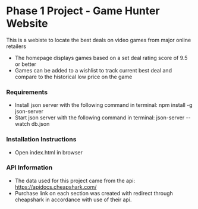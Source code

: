# Phase 1 Project - Game Hunter Website
This is a webiste to locate the best deals on video games from major online retailers
* The homepage displays games based on a set deal rating score of 9.5 or better
* Games can be added to a wishlist to track current best deal and compare to the historical low price on the game



### Requirements                                                
* Install json server with the following command in terminal: npm install -g json-server
* Start json server with the following command in terminal: json-server --watch db.json
    

### Installation Instructions
* Open index.html in browser


### API Information
* The data used for this project came from the api: https://apidocs.cheapshark.com/
* Purchase link on each section was created with redirect through cheapshark in accordance with use of their api.
